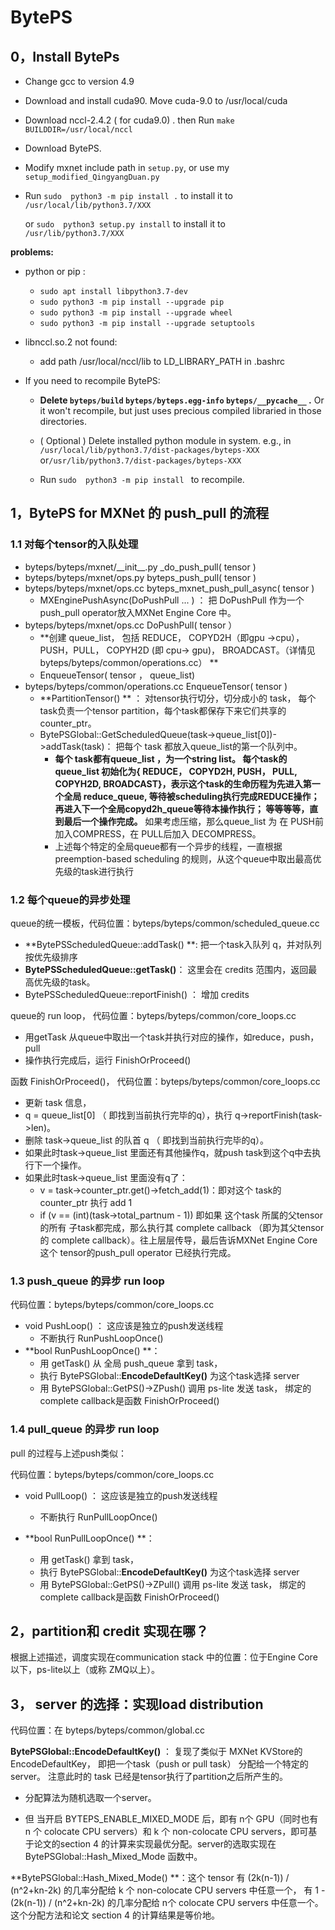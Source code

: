 # BytePS

## 0，Install BytePs

- Change gcc  to version 4.9

- Download and install cuda90.  Move cuda-9.0  to  /usr/local/cuda

- Download nccl-2.4.2 ( for cuda9.0) . then Run `make BUILDDIR=/usr/local/nccl`

- Download BytePS.

- Modify mxnet include path in `setup.py`, or use my `setup_modified_QingyangDuan.py`

- Run `sudo  python3 -m pip install .`  to install it to `/usr/local/lib/python3.7/XXX`

  or `sudo  python3 setup.py install`  to install it to `/usr/lib/python3.7/XXX`

**problems:**

- python or pip : 
  - `sudo apt install libpython3.7-dev`
  - `sudo python3 -m pip install --upgrade pip  `
  - `sudo python3 -m pip install --upgrade wheel  `
  - `sudo python3 -m pip install --upgrade setuptools  `
  
- libnccl.so.2 not found:
  
  - add path  /usr/local/nccl/lib  to LD_LIBRARY_PATH    in   .bashrc
  
- If you need to recompile BytePS:
  
  - **Delete `byteps/build`   `byteps/byteps.egg-info`  `byteps/__pycache__` .** Or it won't recompile, but just uses precious compiled  libraried in those directories.
  
  - ( Optional ) Delete installed python module in system.   e.g., in `/usr/local/lib/python3.7/dist-packages/byteps-XXX` or`/usr/lib/python3.7/dist-packages/byteps-XXX`
  - Run `sudo  python3 -m pip install ` to recompile.

## 1，BytePS for MXNet 的 push_pull 的流程  

### 1.1 对每个tensor的入队处理

- byteps/byteps/mxnet/\_\_init\_\_.py     _do_push_pull( tensor )
- byteps/byteps/mxnet/ops.py           byteps_push_pull( tensor )
- byteps/byteps/mxnet/ops.cc            byteps_mxnet_push_pull_async( tensor )
  - MXEnginePushAsync(DoPushPull  ... )   ： 把 DoPushPull  作为一个push_pull operator放入MXNet Engine Core 中。
- byteps/byteps/mxnet/ops.cc        DoPushPull(  tensor ）
  - **创建 queue_list， 包括 REDUCE，  COPYD2H（即gpu ->cpu），PUSH，PULL， COPYH2D (即 cpu-> gpu)， BROADCAST。（详情见 byteps/byteps/common/operations.cc）  **
  - EnqueueTensor(  tensor ， queue_list)
- byteps/byteps/common/operations.cc      EnqueueTensor(  tensor )
  - **PartitionTensor() ** ： 对tensor执行切分，切分成小的 task， 每个task负责一个tensor partition，每个task都保存下来它们共享的 counter_ptr。
  - BytePSGlobal::GetScheduledQueue(task->queue_list[0])->addTask(task)： 把每个 task 都放入queue_list的第一个队列中。
    - **每个 task都有queue_list ，为一个string list。  每个task的queue_list 初始化为{ REDUCE，  COPYD2H, PUSH， PULL, COPYH2D,  BROADCAST}，表示这个task的生命历程为先进入第一个全局 reduce_queue, 等待被scheduling执行完成REDUCE操作；再进入下一个全局copyd2h_queue等待本操作执行； 等等等等，直到最后一个操作完成。** 如果考虑压缩，那么queue_list 为 在 PUSH前加入COMPRESS，在 PULL后加入 DECOMPRESS。
    - 上述每个特定的全局queue都有一个异步的线程，一直根据preemption-based scheduling 的规则，从这个queue中取出最高优先级的task进行执行

### 1.2 每个queue的异步处理

 queue的统一模板，代码位置：byteps/byteps/common/scheduled_queue.cc

- **BytePSScheduledQueue::addTask() **: 把一个task入队列 q，并对队列按优先级排序
- **BytePSScheduledQueue::getTask()**： 这里会在 credits 范围内，返回最高优先级的task。
- BytePSScheduledQueue::reportFinish() ： 增加 credits 

queue的 run loop，  代码位置：byteps/byteps/common/core_loops.cc

- 用getTask 从queue中取出一个task并执行对应的操作，如reduce，push，pull
- 操作执行完成后，运行 FinishOrProceed()

函数 FinishOrProceed()， 代码位置：byteps/byteps/common/core_loops.cc

- 更新 task 信息， 
- q = queue_list[0]  （ 即找到当前执行完毕的q），执行 q->reportFinish(task->len)。  
- 删除 task->queue_list  的队首 q （ 即找到当前执行完毕的q）。
- 如果此时task->queue_list  里面还有其他操作q，就push task到这个q中去执行下一个操作。
- 如果此时task->queue_list  里面没有q了：
  - v = task->counter_ptr.get()->fetch_add(1)：即对这个 task的 counter_ptr 执行 add 1
  - if (v == (int)(task->total_partnum - 1)) 即如果 这个task 所属的父tensor的所有 子task都完成，那么执行其 complete callback （即为其父tensor的 complete callback）。往上层层传导，最后告诉MXNet Engine Core 这个 tensor的push_pull operator 已经执行完成。

### 1.3 push_queue 的异步 run loop

代码位置：byteps/byteps/common/core_loops.cc

- void PushLoop()  ： 这应该是独立的push发送线程
  - 不断执行 RunPushLoopOnce()  
- **bool RunPushLoopOnce() **： 
  - 用 getTask() 从 全局 push_queue 拿到 task， 
  - 执行 BytePSGlobal::**EncodeDefaultKey()** 为这个task选择 server 
  - 用 BytePSGlobal::GetPS()->ZPush() 调用 ps-lite 发送 task， 绑定的 complete callback是函数 FinishOrProceed()

### 1.4 pull_queue 的异步 run loop

pull 的过程与上述push类似：

代码位置：byteps/byteps/common/core_loops.cc

- void PullLoop()  ： 这应该是独立的push发送线程

  - 不断执行 RunPullLoopOnce()  

- **bool RunPullLoopOnce() **： 

  - 用 getTask() 拿到 task， 
  - 执行 BytePSGlobal::**EncodeDefaultKey()** 为这个task选择 server 
  - 用 BytePSGlobal::GetPS()->ZPull() 调用 ps-lite 发送 task， 绑定的 complete callback是函数 FinishOrProceed()

  

## 2，partition和 credit 实现在哪？

根据上述描述，调度实现在communication stack 中的位置：位于Engine Core以下，ps-lite以上（或称 ZMQ以上）。



## 3， server 的选择：实现load distribution 

代码位置：在 byteps/byteps/common/global.cc

**BytePSGlobal::EncodeDefaultKey()** ： 复现了类似于 MXNet KVStore的 EncodeDefaultKey， 即把一个task（push or pull task） 分配给一个特定的 server。 注意此时的 task 已经是tensor执行了partition之后所产生的。

- 分配算法为随机选取一个server。

- 但 当开启 BYTEPS_ENABLE_MIXED_MODE 后，即有 n个 GPU（同时也有 n 个 colocate CPU servers）和 k 个 non-colocate CPU servers，即可基于论文的section 4 的计算来实现最优分配。server的选取实现在 BytePSGlobal::Hash_Mixed_Mode 函数中。

**BytePSGlobal::Hash_Mixed_Mode() **：这个 tensor 有 (2k(n-1)) / (n^2+kn-2k) 的几率分配给 k 个 non-colocate CPU servers 中任意一个， 有 1 - (2k(n-1)) / (n^2+kn-2k)  的几率分配给 n个 colocate CPU servers 中任意一个。这个分配方法和论文 section 4 的计算结果是等价地。